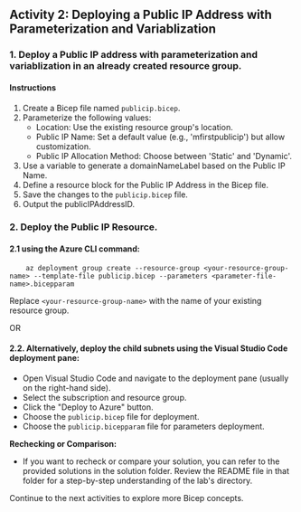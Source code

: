 ## Activity 2: Deploying a Public IP Address with Parameterization and Variablization

### 1. Deploy a Public IP address with parameterization and variablization in an already created resource group.

   #### Instructions
     
   1. Create a Bicep file named `publicip.bicep`.
   2. Parameterize the following values:
         - Location: Use the existing resource group's location.
         - Public IP Name: Set a default value (e.g., 'mfirstpublicip') but allow customization.
         - Public IP Allocation Method: Choose between 'Static' and 'Dynamic'.
   3. Use a variable to generate a domainNameLabel based on the Public IP Name.
   4. Define a resource block for the Public IP Address in the Bicep file.
   5. Save the changes to the `publicip.bicep` file.
   6. Output the publicIPAddressID.

### 2. Deploy the Public IP Resource. 
#### 2.1 using the Azure CLI command:
    
 ```shell
     az deployment group create --resource-group <your-resource-group-name> --template-file publicip.bicep --parameters <parameter-file-name>.bicepparam
 ```
Replace `<your-resource-group-name>` with the name of your existing resource group.
                                          
OR

   ####  2.2. Alternatively, deploy the child subnets using the Visual Studio Code deployment pane:
   - Open Visual Studio Code and navigate to the deployment pane (usually on the right-hand side).
   - Select the subscription and resource group.
   - Click the "Deploy to Azure" button.
   - Choose the `publicip.bicep` file for deployment.
   - Choose the `publicip.bicepparam` file for parameters deployment.

**Rechecking or Comparison:**
- If you want to recheck or compare your solution, you can refer to the provided solutions in the solution folder. Review the README file in that folder for a step-by-step understanding of the lab's directory.

Continue to the next activities to explore more Bicep concepts.
